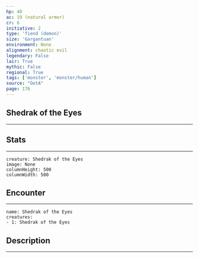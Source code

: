```yaml
---
hp: 40
ac: 19 (natural armor)
cr: 6
initiative: 2
type: 'fiend (demon)'    
size: 'Gargantuan'
environment: None
alignment: chaotic evil
legendary: False
lair: True
mythic: False
regional: True
tags: ['monster', 'monster/human']
source: "OotA"
page: 176
---
```


## Shedrak of the Eyes
---



## Stats
---

```statblock
creature: Shedrak of the Eyes
image: None
columnHeight: 500
columnWidth: 500
```

## Encounter
---

```encounter-table
name: Shedrak of the Eyes
creatures:
- 1: Shedrak of the Eyes
```

## Description
---




